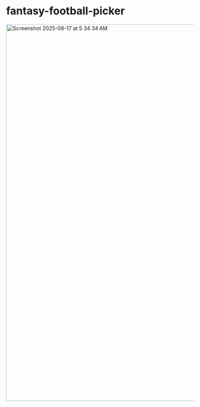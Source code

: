 # fantasy-football-picker

<img width="1420" height="1011" alt="Screenshot 2025-08-17 at 5 34 34 AM" src="https://github.com/user-attachments/assets/48ffc4ca-e351-4a30-bfc2-98871b59d172" />
